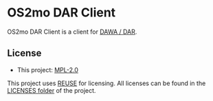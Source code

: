 <!--
SPDX-FileCopyrightText: 2021 Magenta ApS <https://magenta.dk>
SPDX-License-Identifier: MPL-2.0
-->

# OS2mo DAR Client

OS2mo DAR Client is a client for [DAWA / DAR](https://dawadocs.dataforsyningen.dk/).

## License
- This project: [MPL-2.0](MPL-2.0.txt)

This project uses [REUSE](https://reuse.software) for licensing. All licenses can be found in the [LICENSES folder](LICENSES/) of the project.

